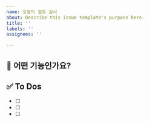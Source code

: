 ```yaml
---
name: 오늘의 점호 실시
about: Describe this issue template's purpose here.
title: ''
labels: ''
assignees: ''

---
```


<!-- 제목은 [ 페이지명 ] 내용 으로 작성합니다  -->
<!-- ex) [ Main ] 메인 뷰 구현 -->
<!-- 대괄호 안에 띄어쓰기 있어용!!!!!!!! -->

## 💚 어떤 기능인가요?

## ✅ To Dos

- [ ]
- [ ]
- [ ]
